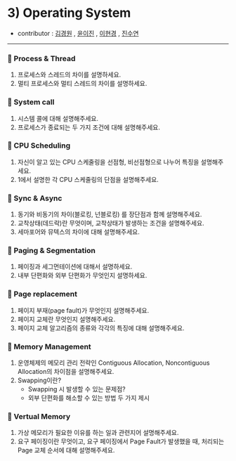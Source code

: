 # 3) Operating System 
- contributor : [김경원](https://github.com/shining8543) , [윤이진](https://github.com/483759) , [이현경](https://github.com/honggoii) , [진수연](https://github.com/jjuyeon)
<hr/>

### :notebook_with_decorative_cover: Process & Thread
1. 프로세스와 스레드의 차이를 설명하세요.
2. 멀티 프로세스와 멀티 스레드의 차이를 설명하세요.

### :notebook_with_decorative_cover: System call
1. 시스템 콜에 대해 설명해주세요.
2. 프로세스가 종료되는 두 가지 조건에 대해 설명해주세요.

### :notebook_with_decorative_cover: CPU Scheduling
1. 자신이 알고 있는 CPU 스케줄링을 선점형, 비선점형으로 나누어 특징을 설명해주세요.
2. 1에서 설명한 각 CPU 스케줄링의 단점을 설명해주세요.

### :notebook_with_decorative_cover: Sync & Async
1. 동기와 비동기의 차이(블로킹, 넌블로킹) 를 장단점과 함께 설명해주세요.
2. 교착상태(데드락)란 무엇이며, 교착상태가 발생하는 조건을 설명해주세요.
3. 세마포어와 뮤텍스의 차이에 대해 설명해주세요.

### :notebook_with_decorative_cover: Paging & Segmentation
1. 페이징과 세그먼테이션에 대해서 설명하세요.
2. 내부 단편화와 외부 단편화가 무엇인지 설명하세요.

### :notebook_with_decorative_cover: Page replacement
1. 페이지 부재(page fault)가 무엇인지 설명해주세요.
2. 페이지 교체란 무엇인지 설명해주세요.
3. 페이지 교체 알고리즘의 종류와 각각의 특징에 대해 설명해주세요.

### :notebook_with_decorative_cover: Memory Management
1. 운영체제의 메모리 관리 전략인 Contiguous Allocation, Noncontiguous Allocation의 차이점을 설명해주세요.
2. Swapping이란?
   - Swapping 시 발생할 수 있는 문제점?
   - 외부 단편화를 해소할 수 있는 방법 두 가지 제시

### :notebook_with_decorative_cover: Vertual Memory
1. 가상 메모리가 필요한 이유를 하는 일과 관련지어 설명해주세요.
2. 요구 페이징이란 무엇이고, 요구 페이징에서 Page Fault가 발생했을 때, 처리되는 Page 교체 순서에 대해 설명해주세요.